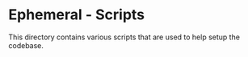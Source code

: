# Ephemeral - Scripts
This directory contains various scripts that are used to help setup the codebase.

